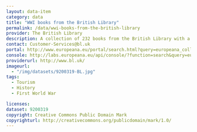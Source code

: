 ```yaml
---
layout: data-item
category: data
title: "WWI books from the British Library"
permalink: /data/wwi-books-from-the-british-library
provider: The British Library
description: A collection of 232 books from the British Library with a thematic focus on WWI (title pages are directly accessible in pdf on the BL site).
contact: Customer-Services@bl.uk
portal: http://www.europeana.eu/portal/search.html?query=europeana_collectionName%3A9200319*&rows=24
console: http://labs.europeana.eu/api/console/?function=search&query=europeana_collectionName%3A9200319*&rows=24
providerurl: http://www.bl.uk/
imageurl:
  - "/img/datasets/9200319-BL.jpg"
tags:
  - Tourism
  - History
  - First World War

licenses:
dataset: 9200319
copyright: Creative Commons Public Domain Mark
copyrighturl: http://creativecommons.org/publicdomain/mark/1.0/
---
```

